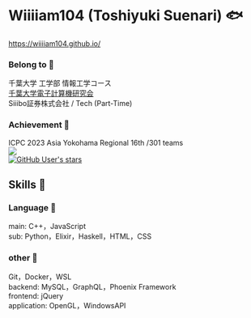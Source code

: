 # Wiiiiam104 (Toshiyuki Suenari) 🐟
https://wiiiiam104.github.io/
<br>

### Belong to 🏢
千葉大学 工学部 情報工学コース<br>
[千葉大学電子計算機研究会](https://densanken.com/)<br>
Siiibo証券株式会社 / Tech (Part-Time)<br>

### Achievement 🚩
ICPC 2023 Asia Yokohama Regional 16th /301 teams<br>
<a href="https://atcoder.jp/users/wiiiiam" target="_blank" title="wiiiiam">
  <img src="https://img.shields.io/endpoint?url=https://atcoder-badges.now.sh/api/atcoder/json/wiiiiam" /><br>
  ![GitHub User's stars](https://img.shields.io/github/stars/wiiiiam104)
</a><br>

## Skills 🙌
### Language 📜
main: C++，JavaScript<br>
sub: Python，Elixir，Haskell，HTML，CSS<br>

### other 👀
Git，Docker，WSL<br>
backend: MySQL，GraphQL，Phoenix Framework<br>
frontend: jQuery<br>
application: OpenGL，WindowsAPI<br>
